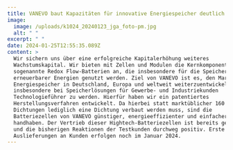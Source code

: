 ```yaml
---
title: VANEVO baut Kapazitäten für innovative Energiespeicher deutlich aus
image:
  image: /uploads/k1024_20240123_jga_foto-pm.jpg
  alt: " "
excerpt: " "
date: 2024-01-25T12:55:35.089Z
content: >
  Wir sichern uns über eine erfolgreiche Kapitalerhöhung weiteres
  Wachstumskapital. Wir bieten mit Zellen und Modulen die Kernkomponenten für
  sogenannte Redox Flow-Batterien an, die insbesondere für die Speicherung
  erneuerbarer Energien genutzt werden. Ziel von VANEVO ist es, den Markt für
  Energiespeicher in Deutschland, Europa und weltweit weiterzuentwickeln und
  insbesondere bei Speicherlösungen für Gewerbe- und Industriekunden
  Technologieführer zu werden. Hierfür haben wir ein patentiertes
  Herstellungsverfahren entwickelt. Da hierbei statt marktüblicher 160
  Dichtungen lediglich eine Dichtung verbaut werden muss, sind die
  Batteriezellen von VANEVO günstiger, energieeffizienter und einfacher zu
  handhaben. Der Vertrieb dieser Hightech-Batteriezellen ist bereits gestartet
  und die bisherigen Reaktionen der Testkunden durchweg positiv. Erste
  Auslieferungen an Kunden erfolgen noch im Januar 2024.
---
```

